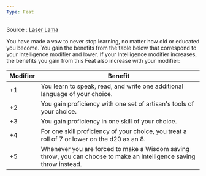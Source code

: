 ```yaml
---
Type: Feat
---
```

Source : [Laser Lama](https://drive.google.com/file/d/1ao60stDqRWfaB4nKIaQWhSNudxjWO6Eu/view)

You have made a vow to never stop learning, no matter how old or educated you become. You gain the benefits from the table below that correspond to your Intelligence modifier and lower. If your Intelligence modifier increases, the benefits you gain from this Feat also increase with your modifier:


| Modifier | Benefit                                                                                                             |
| -------- | ------------------------------------------------------------------------------------------------------------------- |
| +1       | You learn to speak, read, and write one additional language of your choice.                                         |
| +2       | You gain proficiency with one set of artisan's tools of your choice.                                                |
| +3       | You gain proficiency in one skill of your choice.                                                                   |
| +4       | For one skill proficiency of your choice, you treat a roll of 7 or lower on the d20 as an 8.                        |
| +5       | Whenever you are forced to make a Wisdom saving throw, you can choose to make an Intelligence saving throw instead. |
